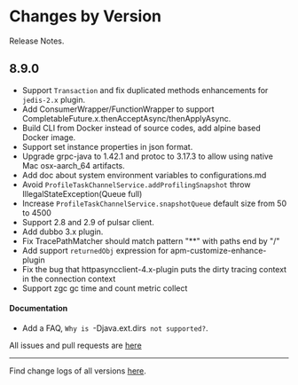 Changes by Version
==================
Release Notes.

8.9.0
------------------

* Support `Transaction` and fix duplicated methods enhancements for `jedis-2.x` plugin.
* Add ConsumerWrapper/FunctionWrapper to support CompletableFuture.x.thenAcceptAsync/thenApplyAsync.
* Build CLI from Docker instead of source codes, add alpine based Docker image.
* Support set instance properties in json format.
* Upgrade grpc-java to 1.42.1 and protoc to 3.17.3 to allow using native Mac osx-aarch_64 artifacts.
* Add doc about system environment variables to configurations.md
* Avoid `ProfileTaskChannelService.addProfilingSnapshot` throw IllegalStateException(Queue full) 
* Increase `ProfileTaskChannelService.snapshotQueue` default size from 50 to 4500
* Support 2.8 and 2.9 of pulsar client.
* Add dubbo 3.x plugin.
* Fix TracePathMatcher should match pattern "**" with paths end by "/"
* Add support `returnedObj` expression for apm-customize-enhance-plugin
* Fix the bug that httpasyncclient-4.x-plugin  puts the dirty tracing context in the connection context
* Support zgc gc time and count metric collect

#### Documentation

* Add a FAQ, `Why is `-Djava.ext.dirs` not supported?`.

All issues and pull requests are [here](https://github.com/apache/skywalking/milestone/99?closed=1)

------------------
Find change logs of all versions [here](changes).
